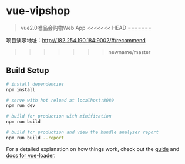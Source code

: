 # vue-vipshop

> vue2.0唯品会购物Web App
<<<<<<< HEAD
=======

项目演示地址：http://182.254.190.184:9002/#/recommend
>>>>>>> newname/master

## Build Setup

``` bash
# install dependencies
npm install

# serve with hot reload at localhost:8080
npm run dev

# build for production with minification
npm run build

# build for production and view the bundle analyzer report
npm run build --report
```

For a detailed explanation on how things work, check out the [guide](http://vuejs-templates.github.io/webpack/) and [docs for vue-loader](http://vuejs.github.io/vue-loader).
